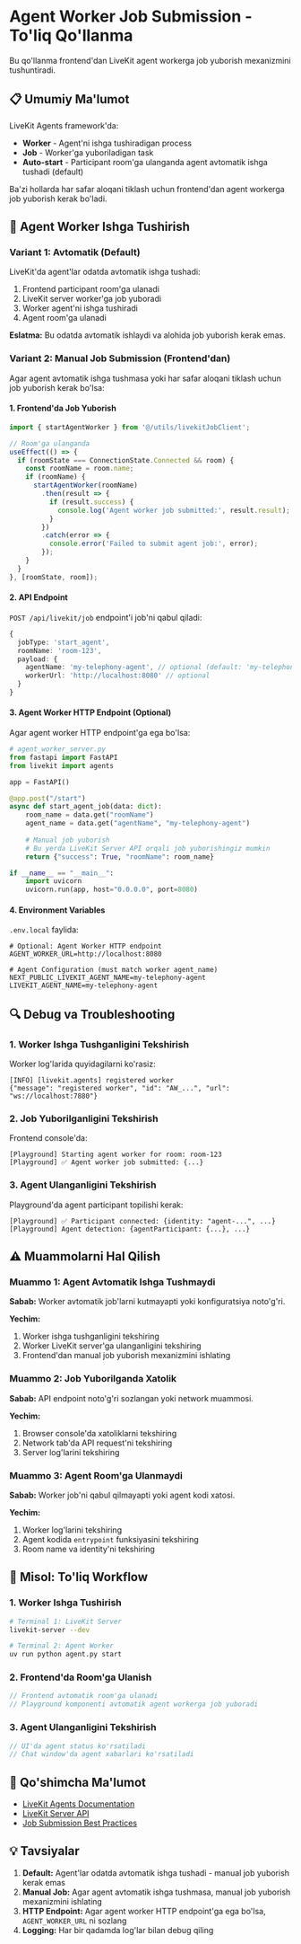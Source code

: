# Agent Worker Job Submission - To'liq Qo'llanma

Bu qo'llanma frontend'dan LiveKit agent workerga job yuborish mexanizmini tushuntiradi.

## 📋 Umumiy Ma'lumot

LiveKit Agents framework'da:
- **Worker** - Agent'ni ishga tushiradigan process
- **Job** - Worker'ga yuboriladigan task
- **Auto-start** - Participant room'ga ulanganda agent avtomatik ishga tushadi (default)

Ba'zi hollarda har safar aloqani tiklash uchun frontend'dan agent workerga job yuborish kerak bo'ladi.

## 🔄 Agent Worker Ishga Tushirish

### Variant 1: Avtomatik (Default)

LiveKit'da agent'lar odatda avtomatik ishga tushadi:

1. Frontend participant room'ga ulanadi
2. LiveKit server worker'ga job yuboradi
3. Worker agent'ni ishga tushiradi
4. Agent room'ga ulanadi

**Eslatma:** Bu odatda avtomatik ishlaydi va alohida job yuborish kerak emas.

### Variant 2: Manual Job Submission (Frontend'dan)

Agar agent avtomatik ishga tushmasa yoki har safar aloqani tiklash uchun job yuborish kerak bo'lsa:

#### 1. Frontend'da Job Yuborish

```typescript
import { startAgentWorker } from '@/utils/livekitJobClient';

// Room'ga ulanganda
useEffect(() => {
  if (roomState === ConnectionState.Connected && room) {
    const roomName = room.name;
    if (roomName) {
      startAgentWorker(roomName)
        .then(result => {
          if (result.success) {
            console.log('Agent worker job submitted:', result.result);
          }
        })
        .catch(error => {
          console.error('Failed to submit agent job:', error);
        });
    }
  }
}, [roomState, room]);
```

#### 2. API Endpoint

`POST /api/livekit/job` endpoint'i job'ni qabul qiladi:

```typescript
{
  jobType: 'start_agent',
  roomName: 'room-123',
  payload: {
    agentName: 'my-telephony-agent', // optional (default: 'my-telephony-agent')
    workerUrl: 'http://localhost:8080' // optional
  }
}
```

#### 3. Agent Worker HTTP Endpoint (Optional)

Agar agent worker HTTP endpoint'ga ega bo'lsa:

```python
# agent_worker_server.py
from fastapi import FastAPI
from livekit import agents

app = FastAPI()

@app.post("/start")
async def start_agent_job(data: dict):
    room_name = data.get("roomName")
    agent_name = data.get("agentName", "my-telephony-agent")
    
    # Manual job yuborish
    # Bu yerda LiveKit Server API orqali job yuborishingiz mumkin
    return {"success": True, "roomName": room_name}

if __name__ == "__main__":
    import uvicorn
    uvicorn.run(app, host="0.0.0.0", port=8080)
```

#### 4. Environment Variables

`.env.local` faylida:

```env
# Optional: Agent Worker HTTP endpoint
AGENT_WORKER_URL=http://localhost:8080

# Agent Configuration (must match worker agent_name)
NEXT_PUBLIC_LIVEKIT_AGENT_NAME=my-telephony-agent
LIVEKIT_AGENT_NAME=my-telephony-agent
```

## 🔍 Debug va Troubleshooting

### 1. Worker Ishga Tushganligini Tekshirish

Worker log'larida quyidagilarni ko'rasiz:

```
[INFO] [livekit.agents] registered worker
{"message": "registered worker", "id": "AW_...", "url": "ws://localhost:7880"}
```

### 2. Job Yuborilganligini Tekshirish

Frontend console'da:

```
[Playground] Starting agent worker for room: room-123
[Playground] ✅ Agent worker job submitted: {...}
```

### 3. Agent Ulanganligini Tekshirish

Playground'da agent participant topilishi kerak:

```
[Playground] ✅ Participant connected: {identity: "agent-...", ...}
[Playground] Agent detection: {agentParticipant: {...}, ...}
```

## ⚠️ Muammolarni Hal Qilish

### Muammo 1: Agent Avtomatik Ishga Tushmaydi

**Sabab:** Worker avtomatik job'larni kutmayapti yoki konfiguratsiya noto'g'ri.

**Yechim:**
1. Worker ishga tushganligini tekshiring
2. Worker LiveKit server'ga ulanganligini tekshiring
3. Frontend'dan manual job yuborish mexanizmini ishlating

### Muammo 2: Job Yuborilganda Xatolik

**Sabab:** API endpoint noto'g'ri sozlangan yoki network muammosi.

**Yechim:**
1. Browser console'da xatoliklarni tekshiring
2. Network tab'da API request'ni tekshiring
3. Server log'larini tekshiring

### Muammo 3: Agent Room'ga Ulanmaydi

**Sabab:** Worker job'ni qabul qilmayapti yoki agent kodi xatosi.

**Yechim:**
1. Worker log'larini tekshiring
2. Agent kodida `entrypoint` funksiyasini tekshiring
3. Room name va identity'ni tekshiring

## 📝 Misol: To'liq Workflow

### 1. Worker Ishga Tushirish

```bash
# Terminal 1: LiveKit Server
livekit-server --dev

# Terminal 2: Agent Worker
uv run python agent.py start
```

### 2. Frontend'da Room'ga Ulanish

```typescript
// Frontend avtomatik room'ga ulanadi
// Playground komponenti avtomatik agent workerga job yuboradi
```

### 3. Agent Ulanganligini Tekshirish

```typescript
// UI'da agent status ko'rsatiladi
// Chat window'da agent xabarlari ko'rsatiladi
```

## 🔗 Qo'shimcha Ma'lumot

- [LiveKit Agents Documentation](https://docs.livekit.io/agents/)
- [LiveKit Server API](https://docs.livekit.io/server-api/)
- [Job Submission Best Practices](https://docs.livekit.io/agents/worker/)

## 💡 Tavsiyalar

1. **Default:** Agent'lar odatda avtomatik ishga tushadi - manual job yuborish kerak emas
2. **Manual Job:** Agar agent avtomatik ishga tushmasa, manual job yuborish mexanizmini ishlating
3. **HTTP Endpoint:** Agar agent worker HTTP endpoint'ga ega bo'lsa, `AGENT_WORKER_URL` ni sozlang
4. **Logging:** Har bir qadamda log'lar bilan debug qiling

